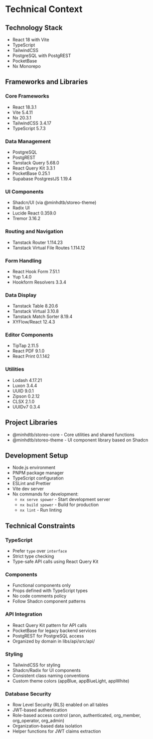 # Technical Context

## Technology Stack

- React 18 with Vite
- TypeScript
- TailwindCSS
- PostgreSQL with PostgREST
- PocketBase
- Nx Monorepo

## Frameworks and Libraries

### Core Frameworks

- React 18.3.1
- Vite 5.4.11
- Nx 20.3.1
- TailwindCSS 3.4.17
- TypeScript 5.7.3

### Data Management

- PostgreSQL
- PostgREST
- Tanstack Query 5.68.0
- React Query Kit 3.3.1
- PocketBase 0.25.1
- Supabase PostgrestJS 1.19.4

### UI Components

- Shadcn/UI (via @minhdtb/storeo-theme)
- Radix UI
- Lucide React 0.359.0
- Tremor 3.16.2

### Routing and Navigation

- Tanstack Router 1.114.23
- Tanstack Virtual File Routes 1.114.12

### Form Handling

- React Hook Form 7.51.1
- Yup 1.4.0
- Hookform Resolvers 3.3.4

### Data Display

- Tanstack Table 8.20.6
- Tanstack Virtual 3.10.8
- Tanstack Match Sorter 8.19.4
- XYFlow/React 12.4.3

### Editor Components

- TipTap 2.11.5
- React PDF 9.1.0
- React Print 0.1.142

### Utilities

- Lodash 4.17.21
- Luxon 3.4.4
- UUID 9.0.1
- Zipson 0.2.12
- CLSX 2.1.0
- UUIDv7 0.3.4

## Project Libraries

- @minhdtb/storeo-core - Core utilities and shared functions
- @minhdtb/storeo-theme - UI component library based on Shadcn

## Development Setup

- Node.js environment
- PNPM package manager
- TypeScript configuration
- ESLint and Prettier
- Vite dev server
- Nx commands for development:
  - `nx serve spower` - Start development server
  - `nx build spower` - Build for production
  - `nx lint` - Run linting

## Technical Constraints

### TypeScript

- Prefer `type` over `interface`
- Strict type checking
- Type-safe API calls using React Query Kit

### Components

- Functional components only
- Props defined with TypeScript types
- No code comments policy
- Follow Shadcn component patterns

### API Integration

- React Query Kit pattern for API calls
- PocketBase for legacy backend services
- PostgREST for PostgreSQL access
- Organized by domain in libs/api/src/api/

### Styling

- TailwindCSS for styling
- Shadcn/Radix for UI components
- Consistent class naming conventions
- Custom theme colors (appBlue, appBlueLight, appWhite)

### Database Security

- Row Level Security (RLS) enabled on all tables
- JWT-based authentication
- Role-based access control (anon, authenticated, org_member, org_operator, org_admin)
- Organization-based data isolation
- Helper functions for JWT claims extraction
